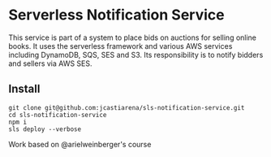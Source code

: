 # Serverless Notification Service

This service is part of a system to place bids on auctions for selling online books. It uses the serverless framework and various AWS services including DynamoDB, SQS, SES and S3. Its responsibility is to notify bidders and sellers via AWS SES.

## Install

```
git clone git@github.com:jcastiarena/sls-notification-service.git
cd sls-notification-service
npm i
sls deploy --verbose
```

Work based on @arielweinberger's course
